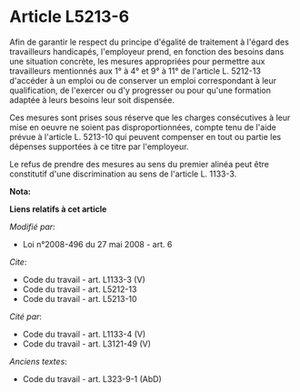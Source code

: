 # Article L5213-6

Afin de garantir le respect du principe d'égalité de traitement à l'égard des travailleurs handicapés, l'employeur prend, en
fonction des besoins dans une situation concrète, les mesures appropriées pour permettre aux travailleurs mentionnés aux 1° à
4° et 9° à 11° de l'article L. 5212-13 d'accéder à un emploi ou de conserver un emploi correspondant à leur qualification, de
l'exercer ou d'y progresser ou pour qu'une formation adaptée à leurs besoins leur soit dispensée. 

Ces mesures sont prises sous réserve que les charges consécutives à leur mise en oeuvre ne soient pas disproportionnées,
compte tenu de l'aide prévue à l'article L. 5213-10 qui peuvent compenser en tout ou partie les dépenses supportées à ce
titre par l'employeur. 

Le refus de prendre des mesures au sens du premier alinéa peut être constitutif d'une discrimination au sens de l'article L.
1133-3.

**Nota:**



**Liens relatifs à cet article**

_Modifié par_:

  - Loi n°2008-496 du 27 mai 2008 - art. 6

_Cite_:

  - Code du travail - art. L1133-3 (V)
  - Code du travail - art. L5212-13
  - Code du travail - art. L5213-10

_Cité par_:

  - Code du travail - art. L1133-4 (V)
  - Code du travail - art. L3121-49 (V)

_Anciens textes_:

  - Code du travail - art. L323-9-1 (AbD)
